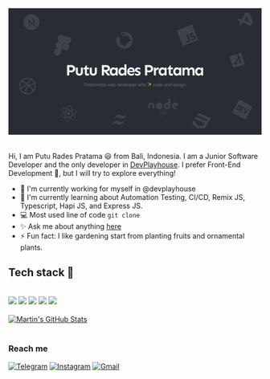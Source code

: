 <div align="center">
  <img src="https://github.com/radespratama/radespratama/blob/main/static/Banner.jpg" />
</div>
<br />

Hi, I am Putu Rades Pratama 😃 from Bali, Indonesia. I am a Junior Software Developer and the only developer in [DevPlayhouse](https://github.com/DevPlayhouse). I prefer Front-End Development 👏, but I will try to explore everything!

- 🔭 I'm currently working for myself in @devplayhouse
- 🌱 I'm currently learning about Automation Testing, CI/CD, Remix JS, Typescript, Hapi JS, and Express JS.
- 💻 Most used line of code `git clone`
- ✨ Ask me about anything [here](https://github.com/radespratama/radespratama/discussions/1)
- ⚡ Fun fact: I like gardening start from planting fruits and ornamental plants.

## Tech stack 🚀

<br>
<div align="left">
  <img src="https://img.shields.io/badge/javascript%20-%23323330.svg?&style=for-the-badge&logo=javascript&logoColor=%23F7DF1E"/>
  <img src="https://img.shields.io/badge/typescript%20-%23007ACC.svg?&style=for-the-badge&logo=typescript&logoColor=white"/>
  <img src="https://img.shields.io/badge/PWA-F6C915?style=for-the-badge&logo=pwa&logoColor=black"/>
  <img src="https://img.shields.io/badge/react%20js-%2361DAFB?&style=for-the-badge&logo=react&logoColor=%232E3440"/>
  <img src="https://img.shields.io/badge/next%20js-%23000000?&style=for-the-badge&logo=next.js&logoColor=white"/>
</div>
<br>
<div align="left">
<a href="https://github.com/radespratama/radespratama">
  <img align="center" src="https://github-readme-stats.vercel.app/api?username=radespratama&show_icons=true&line_height=27&count_private=true&title_color=ffffff&text_color=c9cacc&icon_color=2bbc8a&bg_color=1d1f21" alt="Martin's GitHub Stats" />
</a>
</div>

<br />

### Reach me

[![Telegram](https://img.shields.io/badge/radespratama%20-%2326A5E4.svg?&style=for-the-badge&logo=telegram&logoColor=white)](https://t.me/radespratama)
[![Instagram](https://img.shields.io/badge/instagram%20-%23E4405F.svg?&style=for-the-badge&logo=instagram&logoColor=white)](https://www.instagram.com/radespratamaa/)
[![Gmail](https://img.shields.io/badge/email%20me-%23EA4335.svg?&style=for-the-badge&logo=gmail&logoColor=white)](mailto:radespratamaa@gmail.com)
